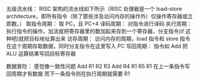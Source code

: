 五级流水线：
RISC 架构的流水线如下所示（RISC 处理器是一个 load–store architecture，即所有指令（除了那些涉及访问内存的操作外）仅操作寄存器或立即数。）
取指令周期：
取 PC，且 PC+4
译码周期：
对指令进行译码
执行周期：
执行指令的操作，加法就把寄存器里的数加起来存到一个寄存器，分支指令(if 这种吧)就把目标地址算出来
访存周期：
访问内存的周期，load 指令和 store 指令在这个周期存取数据，同时分支指令在这里写入 PC
写回周期：
指令如 Add 把 ALU 运算结果写回目标寄存器

数据冒险：
感觉像一致性问题
Add R1 R2 R3
Add R4 R1 R5
R1 在上一条指令写回周期才有数据
而下一条指令则在执行周期就需要 R1
